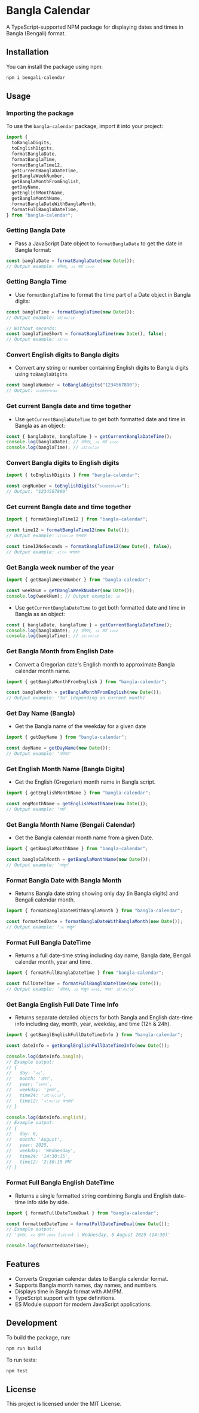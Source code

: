 # Bangla Calendar

<!-- ![Image Description](https://i.ibb.co/Y7hZzNYf/images-1.jpg) -->

A TypeScript-supported NPM package for displaying dates and times in Bangla (Bengali) format.

## Installation

You can install the package using npm:

```bash
npm i bengali-calendar
```

## Usage

### Importing the package

To use the `bangla-calendar` package, import it into your project:

```typescript
import {
  toBanglaDigits,
  toEnglishDigits,
  formatBanglaDate,
  formatBanglaTime,
  formatBanglaTime12,
  getCurrentBanglaDateTime,
  getBanglaWeekNumber,
  getBanglaMonthFromEnglish,
  getDayName,
  getEnglishMonthName,
  getBanglaMonthName,
  formatBanglaDateWithBanglaMonth,
  formatFullBanglaDateTime,
} from "bangla-calendar";
```

### Getting Bangla Date

- Pass a JavaScript Date object to `formatBanglaDate` to get the date in Bangla format:

```typescript
const banglaDate = formatBanglaDate(new Date());
// Output example: রবিবার, ১২ মার্চ ২০২৫
```

### Getting Bangla Time

- Use `formatBanglaTime` to format the time part of a Date object in Bangla digits:

```typescript
const banglaTime = formatBanglaTime(new Date());
// Output example: ১৪:৩০:১৫

// Without seconds:
const banglaTimeShort = formatBanglaTime(new Date(), false);
// Output example: ১৪:৩০
```

### Convert English digits to Bangla digits

- Convert any string or number containing English digits to Bangla digits using `toBanglaDigits`

```typescript
const banglaNumber = toBanglaDigits("1234567890");
// Output: ১২৩৪৫৬৭৮৯০
```

### Get current Bangla date and time together

- Use `getCurrentBanglaDateTime` to get both formatted date and time in Bangla as an object:

```typescript
const { banglaDate, banglaTime } = getCurrentBanglaDateTime();
console.log(banglaDate); // রবিবার, ১২ মার্চ ২০২৫
console.log(banglaTime); // ১৪:৩০:১৫
```

### Convert Bangla digits to English digits

```typescript
import { toEnglishDigits } from "bangla-calendar";

const engNumber = toEnglishDigits("১২৩৪৫৬৭৮৯০");
// Output: "1234567890"
```

### Get current Bangla date and time together

```typescript
import { formatBanglaTime12 } from "bangla-calendar";

const time12 = formatBanglaTime12(new Date());
// Output example: ২:৩০:১৫ অপরাহ্ন

const time12NoSeconds = formatBanglaTime12(new Date(), false);
// Output example: ২:৩০ অপরাহ্ন
```

### Get Bangla week number of the year

```typescript
import { getBanglaWeekNumber } from "bangla-calendar";

const weekNum = getBanglaWeekNumber(new Date());
console.log(weekNum); // Output example: ১৫
```

- Use `getCurrentBanglaDateTime` to get both formatted date and time in Bangla as an object:

```typescript
const { banglaDate, banglaTime } = getCurrentBanglaDateTime();
console.log(banglaDate); // রবিবার, ১২ মার্চ ২০২৫
console.log(banglaTime); // ১৪:৩০:১৫
```

### Get Bangla Month from English Date

- Convert a Gregorian date's English month to approximate Bangla calendar month name.

```typescript
import { getBanglaMonthFromEnglish } from "bangla-calendar";

const banglaMonth = getBanglaMonthFromEnglish(new Date());
// Output example: 'চৈত্র' (depending on current month)
```

### Get Day Name (Bangla)

- Get the Bangla name of the weekday for a given date

```typescript
import { getDayName } from "bangla-calendar";

const dayName = getDayName(new Date());
// Output example: 'রবিবার'
```

### Get English Month Name (Bangla Digits)

- Get the English (Gregorian) month name in Bangla script.

```typescript
import { getEnglishMonthName } from "bangla-calendar";

const engMonthName = getEnglishMonthName(new Date());
// Output example: 'মার্চ'
```

### Get Bangla Month Name (Bengali Calendar)

- Get the Bangla calendar month name from a given Date.

```typescript
import { getBanglaMonthName } from "bangla-calendar";

const banglaCalMonth = getBanglaMonthName(new Date());
// Output example: 'ফাল্গুন'
```

### Format Bangla Date with Bangla Month

- Returns Bangla date string showing only day (in Bangla digits) and Bengali calendar month.

```typescript
import { formatBanglaDateWithBanglaMonth } from "bangla-calendar";

const formattedDate = formatBanglaDateWithBanglaMonth(new Date());
// Output example: '১২ ফাল্গুন'
```

### Format Full Bangla DateTime

- Returns a full date-time string including day name, Bangla date, Bengali calendar month, year and time.

```typescript
import { formatFullBanglaDateTime } from "bangla-calendar";

const fullDateTime = formatFullBanglaDateTime(new Date());
// Output example: 'রবিবার, ১২ ফাল্গুন ২০২৫, সময়: ১৪:৩০:১৫'
```

### Get Bangla English Full Date Time Info

- Returns separate detailed objects for both Bangla and English date-time info including day, month, year, weekday, and time (12h & 24h).

```typescript
import { getBanglEnglishFullDateTimeInfo } from "bangla-calendar";

const dateInfo = getBanglEnglishFullDateTimeInfo(new Date());

console.log(dateInfo.bangla);
// Example output:
// {
//   day: '২২',
//   month: 'শ্রাবণ',
//   year: '১৪৩২',
//   weekday: 'বুধবার',
//   time24: '১৪:৩০:১৫',
//   time12: '২:৩০:১৫ অপরাহ্ন'
// }

console.log(dateInfo.english);
// Example output:
// {
//   day: 6,
//   month: 'August',
//   year: 2025,
//   weekday: 'Wednesday',
//   time24: '14:30:15',
//   time12: '2:30:15 PM'
// }
```

### Format Full Bangla English DateTime

- Returns a single formatted string combining Bangla and English date-time info side by side.

```typescript
import { formatFullDateTimeDual } from "bangla-calendar";

const formattedDateTime = formatFullDateTimeDual(new Date());
// Example output:
// 'বুধবার, ২২ শ্রাবণ ১৪৩২ (১৪:৩০) | Wednesday, 6 August 2025 (14:30)'

console.log(formattedDateTime);
```

## Features

- Converts Gregorian calendar dates to Bangla calendar format.
- Supports Bangla month names, day names, and numbers.
- Displays time in Bangla format with AM/PM.
- TypeScript support with type definitions.
- ES Module support for modern JavaScript applications.

## Development

To build the package, run:

```bash
npm run build
```

To run tests:

```bash
npm test
```

## License

This project is licensed under the MIT License.
